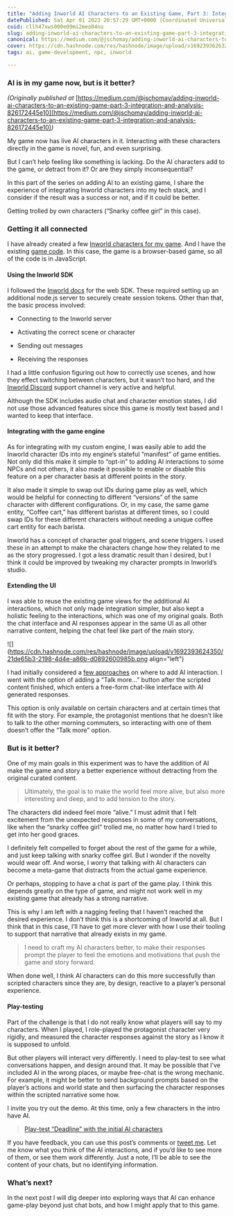 ```yaml
---
title: "Adding Inworld AI Characters to an Existing Game, Part 3: Integration and Analysis"
datePublished: Sat Apr 01 2023 20:57:29 GMT+0000 (Coordinated Universal Time)
cuid: cllh47xws000e09mi2meo04nu
slug: adding-inworld-ai-characters-to-an-existing-game-part-3-integration-and-analysis-826172445e10
canonical: https://medium.com/@jschomay/adding-inworld-ai-characters-to-an-existing-game-part-3-integration-and-analysis-826172445e10
cover: https://cdn.hashnode.com/res/hashnode/image/upload/v1692393626323/be878064-85ae-4fdf-a0e0-73f12bb43737.png
tags: ai, game-development, npc, inworld

---
```


### AI is in my game now, but is it better?

*(Originally published at* [https://medium.com/@jschomay/adding-inworld-ai-characters-to-an-existing-game-part-3-integration-and-analysis-826172445e10](https://medium.com/@jschomay/adding-inworld-ai-characters-to-an-existing-game-part-3-integration-and-analysis-826172445e10)*)*

My game now has live AI characters in it. Interacting with these characters directly in the game is novel, fun, and even surprising.

But I can’t help feeling like something is lacking. Do the AI characters add to the game, or detract from it? Or are they simply inconsequential?

In this part of the series on adding AI to an existing game, I share the experience of integrating Inworld characters into my tech stack, and I consider if the result was a success or not, and if it could be better.

Getting trolled by own characters (“Snarky coffee girl” in this case).

### Getting it all connected

I have already created a few [Inworld characters for my game](https://jschomay.hashnode.dev/adding-inworld-ai-characters-to-an-existing-game-part-2-first-words-baf250e0307f). And I have the existing [game code](https://github.com/jschomay/subway-game). In this case, the game is a browser-based game, so all of the code is in JavaScript.

#### Using the Inworld SDK

I followed the [Inworld docs](https://docs.inworld.ai/docs/tutorial-integrations/web/api) for the web SDK. These required setting up an additional node.js server to securely create session tokens. Other than that, the basic process involved:

* Connecting to the Inworld server
    
* Activating the correct scene or character
    
* Sending out messages
    
* Receiving the responses
    

I had a little confusion figuring out how to correctly use scenes, and how they effect switching between characters, but it wasn’t too hard, and the [Inworld Discord](https://discord.com/invite/2jGPwV8g3b) support channel is very active and helpful.

Although the SDK includes audio chat and character emotion states, I did not use those advanced features since this game is mostly text based and I wanted to keep that interface.

#### Integrating with the game engine

As for integrating with my custom engine, I was easily able to add the Inworld character IDs into my engine’s stateful “manifest” of game entities. Not only did this make it simple to “opt-in” to adding AI interactions to some NPCs and not others, it also made it possible to enable or disable this feature on a per character basis at different points in the story.

It also made it simple to swap out IDs during game play as well, which would be helpful for connecting to different “versions” of the same character with different configurations. Or, in my case, the same game entity, “Coffee cart,” has different baristas at different times, so I could swap IDs for these different characters without needing a unique coffee cart entity for each barista.

Inworld has a concept of character goal triggers, and scene triggers. I used these in an attempt to make the characters change how they related to me as the story progressed. I got a less dramatic result than I desired, but I think it could be improved by tweaking my character prompts in Inworld’s studio.

#### Extending the UI

I was able to reuse the existing game views for the additional AI interactions, which not only made integration simpler, but also kept a holistic feeling to the interactions, which was one of my original goals. Both the chat interface and AI responses appear in the same UI as all other narrative content, helping the chat feel like part of the main story.

![](https://cdn.hashnode.com/res/hashnode/image/upload/v1692393624350/21de65b3-2198-4d4e-a86b-d0892600985b.png align="left")

I had initially considered a [few approaches](https://medium.com/@jschomay/adding-inworld-ai-characters-to-an-existing-game-part-1-planning-and-design-57e6a86ffaf0) on where to add AI interaction. I went with the option of adding a “Talk more…” button after the scripted content finished, which enters a free-form chat-like interface with AI generated responses.

This option is only available on certain characters and at certain times that fit with the story. For example, the protagonist mentions that he doesn’t like to talk to the other morning commuters, so interacting with one of them doesn’t offer the “Talk more” option.

### But is it better?

One of my main goals in this experiment was to have the addition of AI make the game and story a better experience without detracting from the original curated content.

> Ultimately, the goal is to make the world feel more alive, but also more interesting and deep, and to add tension to the story.

The characters did indeed feel more “alive.” I must admit that I felt excitement from the unexpected responses in some of my conversations, like when the “snarky coffee girl” trolled me, no matter how hard I tried to get into her good graces.

I definitely felt compelled to forget about the rest of the game for a while, and just keep talking with snarky coffee girl. But I wonder if the novelty would wear off. And worse, I worry that talking with AI characters can become a meta-game that distracts from the actual game experience.

Or perhaps, stopping to have a chat *is* part of the game play. I think this depends greatly on the type of game, and might not work well in my existing game that already has a strong narrative.

This is why I am left with a nagging feeling that I haven’t reached the desired experience. I don’t think this is a shortcoming of Inworld at all. But I think that in this case, I’ll have to get more clever with how I use their tooling to support that narrative that already exists in my game.

> I need to craft my AI characters better, to make their responses prompt the player to feel the emotions and motivations that push the game and story forward.

When done well, I think AI characters can do this more successfully than scripted characters since they are, by design, reactive to a player’s personal experience.

#### Play-testing

Part of the challenge is that I do not really know what players will say to my characters. When I played, I role-played the protagonist character very rigidly, and measured the character responses against the story as I know it is supposed to unfold.

But other players will interact very differently. I need to play-test to see what conversations happen, and design around that. It may be possible that I’ve included AI in the wrong places, or maybe free-chat is the wrong mechanic. For example, it might be better to send background prompts based on the player’s actions and world state and then surfacing the character responses within the scripted narrative some how.

I invite you try out the demo. At this time, only a few characters in the intro have AI.

> [Play-test “Deadline” with the initial AI characters](https://deadline-ai-server.fly.dev/)

If you have feedback, you can use this post’s comments or [tweet me](https://twitter.com/jschomay). Let me know what you think of the AI interactions, and if you’d like to see more of them, or see them work differently. Just a note, I’ll be able to see the content of your chats, but no identifying information.

### What’s next?

In the next post I will dig deeper into exploring ways that AI can enhance game-play beyond just chat bots, and how I might apply that to this game.
